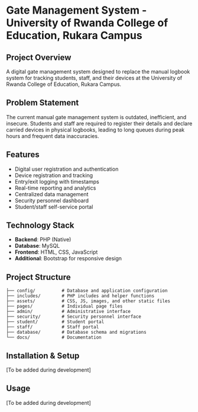 # Gate Management System - University of Rwanda College of Education, Rukara Campus

## Project Overview
A digital gate management system designed to replace the manual logbook system for tracking students, staff, and their devices at the University of Rwanda College of Education, Rukara Campus.

## Problem Statement
The current manual gate management system is outdated, inefficient, and insecure. Students and staff are required to register their details and declare carried devices in physical logbooks, leading to long queues during peak hours and frequent data inaccuracies.

## Features
- Digital user registration and authentication
- Device registration and tracking
- Entry/exit logging with timestamps
- Real-time reporting and analytics
- Centralized data management
- Security personnel dashboard
- Student/staff self-service portal

## Technology Stack
- **Backend**: PHP (Native)
- **Database**: MySQL
- **Frontend**: HTML, CSS, JavaScript
- **Additional**: Bootstrap for responsive design

## Project Structure
```
├── config/          # Database and application configuration
├── includes/        # PHP includes and helper functions
├── assets/          # CSS, JS, images, and other static files
├── pages/           # Individual page files
├── admin/           # Administrative interface
├── security/        # Security personnel interface
├── student/         # Student portal
├── staff/           # Staff portal
├── database/        # Database schema and migrations
└── docs/            # Documentation
```

## Installation & Setup
[To be added during development]

## Usage
[To be added during development] 
